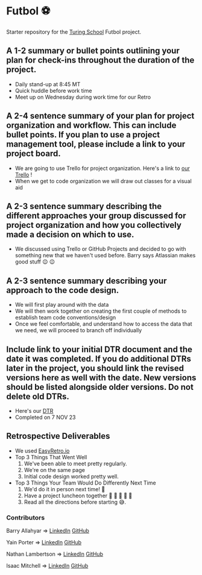 # Futbol ⚽

Starter repository for the [Turing School](https://turing.io/) Futbol project.

## A 1-2 summary or bullet points outlining your plan for check-ins throughout the duration of the project.
  - Daily stand-up at 8:45 MT
  - Quick huddle before work time
  - Meet up on Wednesday during work time for our Retro

## A 2-4 sentence summary of your plan for project organization and workflow. This can include bullet points. If you plan to use a project management tool, please include a link to your project board.
  - We are going to use Trello for project organization. Here's a link to [our Trello](https://trello.com/b/EsVm6rHp/futbol?completedInviteSignup=1) !
  - When we get to code organization we will draw out classes for a visual aid
## A 2-3 sentence summary describing the different approaches your group discussed for project organization and how you collectively made a decision on which to use.
  - We discussed using Trello or GitHub Projects and decided to go with something new that we haven't used before. Barry says Atlassian makes good stuff :wink: :wink:
## A 2-3 sentence summary describing your approach to the code design.
  - We will first play around with the data
  - We will then work together on creating the first couple of methods to establish team code conventions/design
  - Once we feel comfortable, and understand how to access the data that we need, we will proceed to branch off individually
## Include link to your initial DTR document and the date it was completed. If you do additional DTRs later in the project, you should link the revised versions here as well with the date. New versions should be listed alongside older versions. Do not delete old DTRs.
  - Here's our [DTR](https://docs.google.com/document/d/1xdChJs9go9xLeWd-F0ynMmLErYvVvaVrOKScmiPf3vU/edit)
  - Completed on 7 NOV 23

## Retrospective Deliverables
  - We used [EasyRetro.io](https://easyretro.io/publicboard/kYojieryKEXgTNWtFCcgXcAIfm22/4c64e160-b452-4978-bcfd-75fb1458ea29)
  - Top 3 Things That Went Well
    1. We've been able to meet pretty regularly.
    2. We're on the same page
    3. Initial code design worked pretty well.
  - Top 3 Things Your Team Would Do Differently Next Time
    1. We'd do it in person next time! :handshake:
    2. Have a project luncheon together :hamburger: :fries: :pizza: :ramen: :beers:
    3. Read all the directions before starting :sweat_smile:.

### Contributors
Barry Allahyar => [LinkedIn]() [GitHub]()

Yain Porter => [LinkedIn](https://www.linkedin.com/in/yain-porter-ab2798295/) [GitHub](https://github.com/yainporter)

Nathan Lambertson => [LinkedIn](https://www.linkedin.com/in/nathan-lambertson-1b727261/) [GitHub](https://github.com/lambo1986)

Isaac Mitchell => [LinkedIn]()  [GitHub](https://github.com/tmitchellisaac)
